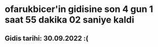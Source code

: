 # ofarukbicer'in gidisine son 4 gun 1 saat 55 dakika 02 saniye kaldi

## Gidis tarihi: 30.09.2022 :(